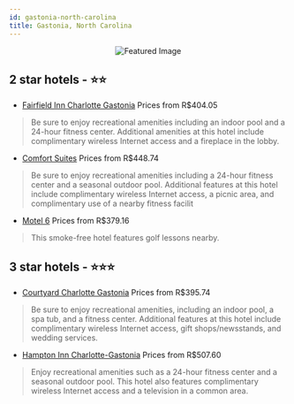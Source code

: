 ```yaml
---
id: gastonia-north-carolina
title: Gastonia, North Carolina
---
```


<center><img src="https://i.travelapi.com/hotels/1000000/50000/42800/42707/a616a022_z.jpg" alt="Featured Image" /></center>


##  2 star hotels - ⭐️⭐️

-    [Fairfield Inn Charlotte Gastonia](https://us.hurb.com/hotels/gastonia/fairfield-inn-charlotte-gastonia-JNP-JP785432?cmp=18055) Prices from R$404.05
   > Be sure to enjoy recreational amenities including an indoor pool and a 24-hour fitness center. Additional amenities at this hotel include complimentary wireless Internet access and a fireplace in the lobby.
-    [Comfort Suites](https://us.hurb.com/hotels/gastonia/comfort-suites-JNP-JP156036?cmp=18055) Prices from R$448.74
   > Be sure to enjoy recreational amenities including a 24-hour fitness center and a seasonal outdoor pool. Additional features at this hotel include complimentary wireless Internet access, a picnic area, and complimentary use of a nearby fitness facilit
-    [Motel 6](https://us.hurb.com/hotels/gastonia/motel-6-JNP-JP233711?cmp=18055) Prices from R$379.16
   > This smoke-free hotel features golf lessons nearby.

##  3 star hotels - ⭐️⭐️⭐️

-    [Courtyard Charlotte Gastonia](https://us.hurb.com/hotels/gastonia/courtyard-charlotte-gastonia-JNP-JP146049?cmp=18055) Prices from R$395.74
   > Be sure to enjoy recreational amenities, including an indoor pool, a spa tub, and a fitness center. Additional features at this hotel include complimentary wireless Internet access, gift shops/newsstands, and wedding services.
-    [Hampton Inn Charlotte-Gastonia](https://us.hurb.com/hotels/gastonia/hampton-inn-charlotte-gastonia-JNP-JP013755?cmp=18055) Prices from R$507.60
   > Enjoy recreational amenities such as a 24-hour fitness center and a seasonal outdoor pool. This hotel also features complimentary wireless Internet access and a television in a common area.
